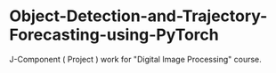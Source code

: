 # Object-Detection-and-Trajectory-Forecasting-using-PyTorch
J-Component ( Project ) work for "Digital Image Processing" course.
